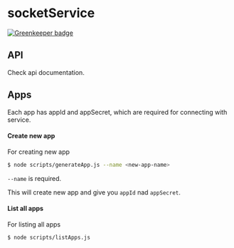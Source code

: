 # socketService

[![Greenkeeper badge](https://badges.greenkeeper.io/RodinJS/socketService.svg?token=bf75ec313ba2a19fd3d5bba701f8e842bb15ca391334f91024b9dc63b1159ffc&ts=1502272801791)](https://greenkeeper.io/)

## API

Check api documentation.

## Apps

Each app has appId and appSecret, which are required for connecting with service.

#### Create new app

For creating new app
```sh
$ node scripts/generateApp.js --name <new-app-name>
```

```--name``` is required.
 
This will create new app and give you ```appId``` nad ```appSecret```.
 
#### List all apps

For listing all apps
```sh
$ node scripts/listApps.js
```
